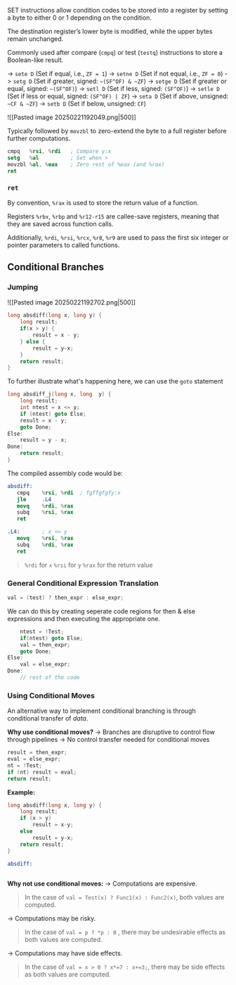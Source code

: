 SET instructions allow condition codes to be stored into a register by setting a byte to either 0 or 1 depending on the condition.

The destination register’s lower byte is modified, while the upper bytes remain unchanged.

Commonly used after compare (`cmpq`) or test (`testq`) instructions to store a Boolean-like result.

-> `sete D` (Set if equal, i.e., `ZF = 1`)
-> `setne D` (Set if not equal, i.e., `ZF = 0`)
-> `setg D` (Set if greater, signed: `~(SF^OF) & ~ZF`)
-> `setge D` (Set if greater or equal, signed: `~(SF^OF)`)
-> `setl D` (Set if less, signed: `(SF^OF)`)
-> `setle D` (Set if less or equal, signed: `(SF^OF) | ZF`)
-> `seta D` (Set if above, unsigned: `~CF & ~ZF`)
-> `setb D` (Set if below, unsigned: `CF`)

![[Pasted image 20250221192049.png|500]]

Typically followed by `movzbl` to zero-extend the byte to a full register before further computations.

```nasm
cmpq   %rsi, %rdi   ; Compare y:x
setg   %al          ; Set when >
movzbl %al, %eax    ; Zero rest of %eax (and %rax)
ret
```

### `ret`

By convention, `%rax` is used to store the return value of a function.

Registers `%rbx`, `%rbp` and `%r12-r15` are callee-save registers, meaning that they are saved across function calls.

Additionally, `%rdi`, `%rsi`, `%rcx`, `%r8`, `%r9` are used to pass the first six integer or pointer parameters to called functions.


## Conditional Branches

### Jumping
![[Pasted image 20250221192702.png|500]]

```c
long absdiff(long x, long y) {
    long result;
    if(x > y) {
        result = x - y;
    } else {
        result = y-x;
    }
    return result;
}
```

To further illustrate what's happening here, we can use the `goto` statement
```c
long absdiff_j(long x, long  y) {
    long result;
    int ntest = x <= y;
    if (ntest) goto Else;
    result = x - y;
    goto Done;
Else:
    result = y - x;
Done:
    return result;
}
```

The compiled assembly code would be:
```nasm
absdiff:
   cmpq    %rsi, %rdi  ; fgffgfgfy:x
   jle     .L4
   movq    %rdi, %rax
   subq    %rsi, %rax
   ret

.L4:       ; x <= y
   movq    %rsi, %rax
   subq    %rdi, %rax
   ret
```
> `%rdi` for `x`
> `%rsi` for `y`
> `%rax` for the return value

### General Conditional Expression Translation
```c
val = (test) ? then_expr : else_expr;
```

We can do this by creating seperate code regions for then & else expressions and then executing the appropriate one.
```c
    ntest = !Test;
    if(ntest) goto Else;
    val = then_expr;
    goto Done;
Else:
    val = else_expr;
Done:
    // rest of the code
```

### Using Conditional Moves
An alternative way to implement conditional branching is through conditional transfer of *data*.

**Why use conditional moves?**
-> Branches are disruptive to control flow through pipelines
-> No control transfer needed for conditional moves

```c
result = then_expr;
eval = else_expr;
nt = !Test;
if (nt) result = eval;
return result;
```

**Example:**
```c
long absdiff(long x, long y) {
    long result;
    if (x > y)
        result = x-y;
    else
        result = y-x;
    return result;
}
```

```nasm
absdiff:
    
```

**Why not use conditional moves:**
-> Computations are expensive.
> In the case of `val = Test(x) ? Func1(x) : Func2(x)`, both values are computed.

-> Computations may be risky.
> In the case of `val = p ? *p : 0` , there may be undesirable effects as both values are computed.

-> Computations may have side effects.
>  In the case of `val = x > 0 ? x*=7 : x+=3;`, there may be side effects as both values are computed.


